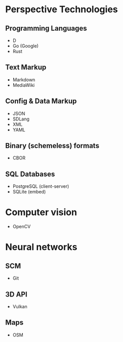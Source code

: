 Perspective Technologies
========================

Programming Languages
---------------------

+ D
+ Go (Google)
+ Rust


Text Markup
-----------

+ Markdown
+ MediaWiki


Config & Data Markup
--------------------

+ JSON
+ SDLang
+ XML
+ YAML


Binary (schemeless) formats
---------------------------

+ CBOR


SQL Databases
-------------

+ PostgreSQL (client-server)
+ SQLite (embed)

Computer vision
===============

+ OpenCV

Neural networks
===============


SCM
---
+ Git


3D API
------

+ Vulkan



Maps
----

+ OSM
